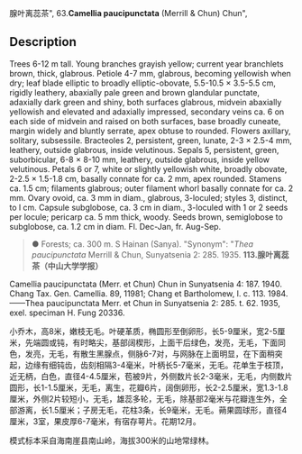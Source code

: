 腺叶离蕊茶",
63.**Camellia paucipunctata** (Merrill & Chun) Chun",

## Description
Trees 6-12 m tall. Young branches grayish yellow; current year branchlets brown, thick, glabrous. Petiole 4-7 mm, glabrous, becoming yellowish when dry; leaf blade elliptic to broadly elliptic-obovate, 5.5-10.5 × 3.5-5.5 cm, rigidly leathery, abaxially pale green and brown glandular punctate, adaxially dark green and shiny, both surfaces glabrous, midvein abaxially yellowish and elevated and adaxially impressed, secondary veins ca. 6 on each side of midvein and raised on both surfaces, base broadly cuneate, margin widely and bluntly serrate, apex obtuse to rounded. Flowers axillary, solitary, subsessile. Bracteoles 2, persistent, green, lunate, 2-3 × 2.5-4 mm, leathery, outside glabrous, inside velutinous. Sepals 5, persistent, green, suborbicular, 6-8 × 8-10 mm, leathery, outside glabrous, inside yellow velutinous. Petals 6 or 7, white or slightly yellowish white, broadly obovate, 2-2.5 × 1.5-1.8 cm, basally connate for ca. 2 mm, apex rounded. Stamens ca. 1.5 cm; filaments glabrous; outer filament whorl basally connate for ca. 2 mm. Ovary ovoid, ca. 3 mm in diam., glabrous, 3-loculed; styles 3, distinct, to l cm. Capsule subglobose, ca. 3 cm in diam., 3-loculed with 1 or 2 seeds per locule; pericarp ca. 5 mm thick, woody. Seeds brown, semiglobose to subglobose, ca. 1.2 cm in diam. Fl. Dec-Jan, fr. Aug-Sep.

> ●  Forests; ca. 300 m. S Hainan (Sanya).
  "Synonym": "*Thea paucipunctata* Merrill &amp; Chun, Sunyatsenia 2: 285. 1935.
**113.腺叶离蕊茶（中山大学学报）**

Camellia paucipunctata (Merr. et Chun) Chun in Sunyatsenia 4: 187. 1940. Chang Tax. Gen. Camellia. 89, 11981; Chang et Bartholomew, l. c. 113. 1984.——Thea paucipunctata Merr. et Chun in Sunyatsenia 2: 285. t. 62. 1935, exel. speciman H. Fung 20336.

小乔木，高8米，嫩枝无毛。叶硬革质，椭圆形至倒卵形，长5-9厘米，宽2-5厘米，先端圆或钝，有时略尖，基部阔楔形，上面干后绿色，发亮，无毛，下面同色，发亮，无毛，有散生黑腺点，侧脉6-7对，与网脉在上面明显，在下面稍突起，边缘有细钝齿，齿刻相隔3-4毫米，叶柄长5-7毫米，无毛。花单生于枝顶，近无柄，白色，直径4-4.5厘米，苞被9片，外侧数片长2-3毫米，无毛，内侧数片圆形，长1-1.5厘米，无毛，离生，花瓣6片，阔倒卵形，长2-2.5厘米，宽1.3-1.8厘米，外侧2片较短小，无毛，雄蕊多轮，无毛，除基部2毫米与花瓣连生外，全部游离，长1.5厘米；子房无毛，花柱3条，长9毫米，无毛。蒴果圆球形，直径4厘米，3室，果皮厚6-7毫米，有宿存萼片。花期12月。

模式标本采自海南崖县南山岭，海拔300米的山地常绿林。
